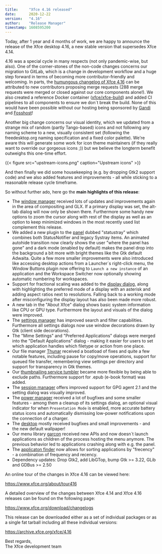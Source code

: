 ```yaml
---
title:     "Xfce 4.16 released"
date:      2020-12-22
version:   "4.16"
author:    "Release Manager"
timestamp: 1608595200
---
```


Today, after 1 year and 4 months of work, we are happy to announce the release of the Xfce desktop 4.16, a new stable version that supersedes Xfce 4.14.

4.16 was a special cycle in many respects (not only pandemic-wise, but also). One of the corner-stones of the non-code changes concerns our migration to GitLab, which is a change in development workflow and a huge step forward in terms of becoming more contributor-friendly and welcoming. In parts, the <a href="https://www.xfce.org/download/changelogs/4.16">humungous changelog of Xfce 4.16</a> can be attributed to new contributors proposing merge requests (288 merge requests were merged or closed against our core components alone!). We also created a reference Docker container (<a href="https://hub.docker.com/r/xfce/xfce-build">xfce/xfce-build</a>) and added CI pipelines to all components to ensure we don´t break the build. None of this would have been possible without our hosting being sponsored by <a href="https://gandi.net">Gandi</a> and <a href="https://fosshost.org">Fosshost</a>!

Another big change concerns our visual identity, which we updated from a strange mix of random (partly Tango-based) icons and not following any naming scheme to a new, visually consistent set (following the freedesktop.org naming specification and a fixed color palette). We're aware this will generate some work for icon theme maintainers (if they really want to override our gorgeous icons ;)) but we believe the longterm benefit outweighs this one-time effort.

{{< figure src="upstream-icons.png" caption="Upstream icons" >}}

And then finally we did some housekeeping (e.g. by dropping Gtk2 support code) and we also added features and improvements - all while sticking to a reasonable release cycle timeframe.

So without further ado, here go the <strong>main highlights of this release</strong>:

* The <a href="https://docs.xfce.org/xfce/xfwm4/start">window manager</a> received lots of updates and improvements again in the area of compositing and GLX. If a primary display was set, the alt-tab dialog will now only be shown there. Furthermore some handy new options to zoom the cursor along with rest of the display as well as an option to keep minimized windows in the most recently used list complement this release.
* We added a new plugin to the <a href="https://docs.xfce.org/xfce/xfce4-panel/start">panel</a> dubbed "statustray" which combines both StatusNotifier and legacy Systray items. An animated autohide transition now clearly shows the user "where the panel has gone" and a dark mode (enabled by default) makes the panel drop into the background a bit more with bright themes like the Gtk default Adwaita. Quite a few more smaller improvements were also introduced like accessing desktop actions from a Launcher´s right-click menu, the Window Buttons plugin now offering to `Launch a new instance` of an application and the Workspace Switcher now optionally showing automatic numbering for workspaces.
* Support for fractional scaling was added to the <a href="https://docs.xfce.org/xfce/xfce4-settings/display">display dialog</a>, along with highlighting the preferred mode of a display with an asterisk and adding aspect ratios next to resolutions. Falling back to a working mode after misconfiguring the display layout has also been made more robust.
* A new tab in the "About Xfce" dialog shows basic system information like CPU or GPU type. Furthermore the layout and visuals of the dialog were improved.
* The <a href="https://docs.xfce.org/xfce/xfce4-settings/start">settings manager</a> has improved search and filter capabilities. Furthermore all settings dialogs now use window decorations drawn by Gtk (client side decorations).
* The "Mime Settings" and "Preferred Applications" dialogs were merged into the "Default Applications" dialog - making it easier for users to set which application handles which filetype or action from one place.
* Our file manager <a href="https://docs.xfce.org/xfce/thunar/start">Thunar</a> received a boatload of fixes and quite a few notable features, including pause for copy/move operations, support for queued file transfer, remembering view settings per directory and support for transparency in Gtk themes.
* Our <a href="https://docs.xfce.org/xfce/thunar/tumbler">thumbnailing service tumbler</a> became more flexible by being able to exclude paths. Furthermore support for .epub (e-book format) was added.
* The <a href="https://docs.xfce.org/xfce/xfce4-session/start">session manager</a> offers improved support for GPG agent 2.1 and the setting dialog was visually improved.
* The <a href="https://docs.xfce.org/xfce/xfce4-power-manager/start">power manager</a> received a lot of bugfixes and some smaller features - among them a cleanup of its settings dialog, an optional visual indicator for when `Presentation Mode` is enabled, more accurate battery status icons and automatically dismissing low-power notifications upon the connection of a charger.
* The <a href="https://docs.xfce.org/xfce/xfdesktop/start">desktop</a> mostly received bugfixes and small improvements - and the new default wallpaper!
* Our menu library <a href="https://docs.xfce.org/xfce/garcon/start">garcon</a> received new APIs and now doesn´t launch applications as children of the process hosting the menu anymore. The previous behavior led to applications crashing along with e.g. the panel.
* The <a href="https://docs.xfce.org/xfce/xfce4-appfinder/start">applicaton finder</a> now allows for sorting applications by "frecency" - a combination of frequency and recency.
* Dependency updates: Drop Gtk2, add LibGTop, bump Gtk >= 3.22, GLib and GDBus >= 2.50

An online tour of the changes in Xfce 4.16 can be viewed here:

<a href="https://www.xfce.org/about/tour416">https://www.xfce.org/about/tour416</a>

A detailed overview of the changes between Xfce 4.14 and Xfce 4.16 releases can be found on the following page:

<a href="https://www.xfce.org/download/changelogs/4.16">https://www.xfce.org/download/changelogs</a>

This release can be downloaded either as a set of individual packages or as a single fat tarball including all these individual versions:

<a href="https://archive.xfce.org/xfce/4.16">https://archive.xfce.org/xfce/4.16</a>

Best regards,<br />
The Xfce development team
